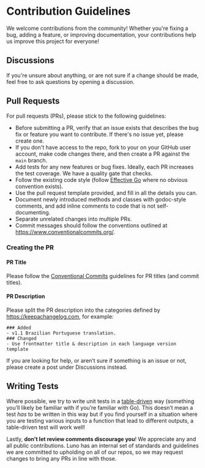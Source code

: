 # Contribution Guidelines
We welcome contributions from the community! Whether you're fixing a bug, adding a feature, or improving documentation, your contributions help us improve this project for everyone!

## Discussions
If you're unsure about anything, or are not sure if a change should be made, feel free to ask questions by opening a discussion.

## Pull Requests
For pull requests (PRs), please stick to the following guidelines:
* Before submitting a PR, verify that an issue exists that describes the bug fix or feature you want to contribute. If there's no issue yet, please create one.
* If you don't have access to the repo, fork to your on your GitHub user account, make code changes there, and then create a PR against the `main` branch.
* Add tests for any new features or bug fixes. Ideally, each PR increases the test coverage. We have a quality gate that checks.
* Follow the existing code style (follow [Effective Go](https://go.dev/doc/effective_go) where no obvious convention exists).
* Use the pull request template provided, and fill in all the details you can.
* Document newly introduced methods and classes with godoc-style comments, and add inline comments to code that is not self-documenting.
* Separate unrelated changes into multiple PRs.
* Commit messages should follow the conventions outlined at https://www.conventionalcommits.org/.

### Creating the PR
#### PR Title
Please follow the [Conventional Commits](https://www.conventionalcommits.org/) guidelines for PR titles (and commit titles).
#### PR Description
Please split the PR description into the categories defined by https://keepachangelog.com, for example:
```
### Added
- v1.1 Brazilian Portuguese translation.
### Changed
- Use frontmatter title & description in each language version template
```
If you are looking for help, or aren’t sure if something is an issue or not, please create a post under Discussions instead.

## Writing Tests

Where possible, we try to write unit tests in a [table-driven](https://go.dev/wiki/TableDrivenTests) way (something you’ll likely be familiar with if you’re familiar with Go). This doesn’t mean a test _has_ to be written in this way but if you find yourself in a situation where you are testing various inputs to a function that lead to different outputs, a table-driven test will work well!

Lastly, **don’t let review comments discourage you**! We appreciate any and all public contributions. Luno has an internal set of standards and guidelines we are committed to upholding on all of our repos, so we may request changes to bring any PRs in line with those.
